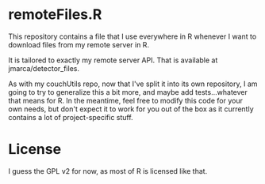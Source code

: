 # remoteFiles.R

This repository contains a file that I use everywhere in R whenever I
want to download files from my remote server in R.

It is tailored to exactly my remote server API.  That is available at
jmarca/detector_files.

As with my couchUtils repo, now that I've split it into its own
repository, I am going to try to generalize this a bit more, and maybe
add tests...whatever that means for R.  In the meantime, feel free to
modify this code for your own needs, but don't expect it to work for
you out of the box as it currently contains a lot of project-specific
stuff.

# License


I guess the GPL v2 for now, as most of R is licensed like that.

